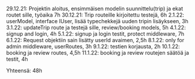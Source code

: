 29.12.21: Projektin aloitus, ensimmäisen modelin suunnittelu(trip) ja ekat routet sille, työaika 7h
30.12.21: Trip routeille kirjoitettu testejä, 6h
2.1.22: userModel, interface IUser, lisää typechekkejä uuden tripin lisäykseen, 3h
3.1.22: updateTrip route ja testejä sille, review/booking models, 5h
4.1.22: signup and login, 4h
5.1.22: signup ja login testit, protect middleware, 7h
6.1.22: Request objektiin sain lisätty userId avaimen, 2,5h
8.1.22: only for admin middleware, userRoutes, 3h
9.1.22: testien korjausta, 2h
10.1.22: booking ja review routes, 4,5h
11.1.22: booking ja review routejen säätöä ja testit, 4h

Yhteensä:
48h
